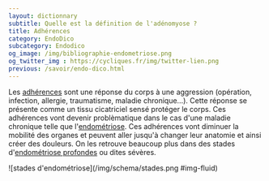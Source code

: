 ```yaml
---
layout: dictionnary
subtitle: Quelle est la définition de l'adénomyose ?
title: Adhérences
category: EndoDico
subcategory: Endodico
og_image: /img/bibliographie-endometriose.png
og_twitter_img : https://cycliques.fr/img/twitter-lien.png
previous: /savoir/endo-dico.html
---
```


Les [adhérences](/savoir/adherences.html) sont une réponse du corps à une aggression (opération, infection, allergie, traumatisme, maladie chronique…). Cette réponse se présente comme un tissu cicatriciel sensé protéger le corps. Ces adhérences vont devenir problèmatique dans le cas d'une maladie chronique telle que l'[endométriose](/savoir/endometriose.html). Ces adhérences vont diminuer la mobilité des organes et peuvent aller jusqu'à changer leur anatomie et ainsi créer des douleurs.
On les retrouve beaucoup plus dans des stades d'[endométriose profondes](/endo-dico/endometriose-profonde.html) ou dites sévères.

![stades d'endométriose](/img/schema/stades.png #img-fluid)